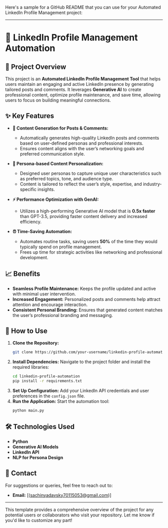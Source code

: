 Here's a sample for a GitHub README that you can use for your Automated LinkedIn Profile Management project:

---

# 🔗 LinkedIn Profile Management Automation

## 📜 Project Overview
This project is an **Automated LinkedIn Profile Management Tool** that helps users maintain an engaging and active LinkedIn presence by generating tailored posts and comments. It leverages **Generative AI** to create professional content, optimize profile maintenance, and save time, allowing users to focus on building meaningful connections.

## ✨ Key Features
- **📃 Content Generation for Posts & Comments:**
  - Automatically generates high-quality LinkedIn posts and comments based on user-defined personas and professional interests.
  - Ensures content aligns with the user’s networking goals and preferred communication style.
  
- **👤 Persona-based Content Personalization:**
  - Designed user personas to capture unique user characteristics such as preferred topics, tone, and audience type.
  - Content is tailored to reflect the user’s style, expertise, and industry-specific insights.

- **⚡ Performance Optimization with GenAI:**
  - Utilizes a high-performing Generative AI model that is **0.5x faster** than GPT-3.5, providing faster content delivery and increased efficiency.
  
- **⏰ Time-Saving Automation:**
  - Automates routine tasks, saving users **50%** of the time they would typically spend on profile management.
  - Frees up time for strategic activities like networking and professional development.

## 📈 Benefits
- **Seamless Profile Maintenance:** Keeps the profile updated and active with minimal user intervention.
- **Increased Engagement:** Personalized posts and comments help attract attention and encourage interaction.
- **Consistent Personal Branding:** Ensures that generated content matches the user’s professional branding and messaging.

## 🚀 How to Use
1. **Clone the Repository:**
   ```bash
   git clone https://github.com/your-username/linkedin-profile-automation.git
   ```
2. **Install Dependencies:**
   Navigate to the project folder and install the required libraries:
   ```bash
   cd linkedin-profile-automation
   pip install -r requirements.txt
   ```
3. **Set Up Configuration:**
   Add your LinkedIn API credentials and user preferences in the `config.json` file.
4. **Run the Application:**
   Start the automation tool:
   ```bash
   python main.py
   ```

## 🛠️ Technologies Used
- **Python**
- **Generative AI Models**
- **LinkedIn API**
- **NLP for Persona Design**

## 📧 Contact
For suggestions or queries, feel free to reach out to:
- **Email:** [(sachinyadavsky70115053@gmail.com)]


---

This template provides a comprehensive overview of the project for any potential users or collaborators who visit your repository. Let me know if you'd like to customize any part!
